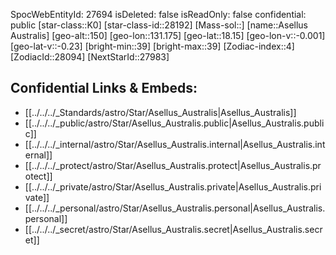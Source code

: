 ﻿---
location: [18.15,-131.175,150]
type: Star
tags:
- astro/Star

---
SpocWebEntityId: 27694
isDeleted: false
isReadOnly: false
confidential: public
[star-class::K0]
[star-class-id::28192]
[Mass-sol::]
[name::Asellus Australis]
[geo-alt::150]
[geo-lon::131.175]
[geo-lat::18.15]
[geo-lon-v::-0.001]
[geo-lat-v::-0.23]
[bright-min::39]
[bright-max::39]
[Zodiac-index::4]
[ZodiacId::28094]
[NextStarId::27983]



## Confidential Links & Embeds: 
- [[../../../_Standards/astro/Star/Asellus_Australis|Asellus_Australis]] 
- [[../../../_public/astro/Star/Asellus_Australis.public|Asellus_Australis.public]] 
- [[../../../_internal/astro/Star/Asellus_Australis.internal|Asellus_Australis.internal]] 
- [[../../../_protect/astro/Star/Asellus_Australis.protect|Asellus_Australis.protect]] 
- [[../../../_private/astro/Star/Asellus_Australis.private|Asellus_Australis.private]] 
- [[../../../_personal/astro/Star/Asellus_Australis.personal|Asellus_Australis.personal]] 
- [[../../../_secret/astro/Star/Asellus_Australis.secret|Asellus_Australis.secret]]

